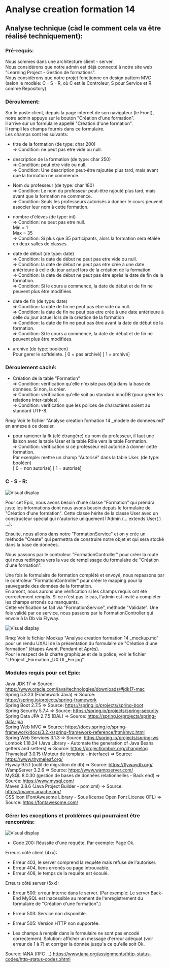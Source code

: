 # Analyse creation formation 14  
## Analyse technique (càd le comment cela va être réalisé techniquement):  
### Pré-requis:  
Nous sommes dans une architecture client - server.  
Nous considérons que notre admin est déjà connecté à notre site web "Learning Project - Gestion de formations".  
Nous considérons que notre projet fonctionne en design pattern MVC (selon le modèle: C - S - R, où C est le Controleur, S pour Service et R comme Repository).

### Déroulement:
Sur le poste client, depuis la page internet de son navigateur (le Front), notre admin appuye sur le bouton "Création d'une formation".  
Il arrive sur un formulaire appellé "Création d'une formation".  
Il rempli les champs fournis dans ce formulaire.  
Les champs sont les suivants:
- titre de la formation (de type: char 200)  
  => Condition: ne peut pas etre vide ou null.
- description de la formation (de type: char 250)  
  => Condition: peut etre vide ou null.  
  => Condition: Une description peut-être rajoutée plus tard, mais avant que la formation ne commence.
- Nom du professeur (de type: char 180)  
  => Condition: Le nom du professeur peut-être rajouté plus tard, mais avant que la formation ne commence.  
  => Condition: Seuls les professeurs autorisés à donner le cours peuvent associer leur nom à cette formation.

- nombre d'élèves (de type: int)  
  => Condition: ne peut pas etre null.  
     Min = 1  
     Max = 35  
  => Condition: Si plus que 35 participants, alors la formation sera étalée en deux salles de classes.
- date de début (de type: date)  
  => Condition: la date de début ne peut pas etre vide ou null.  
  => Condition: la date de début ne peut pas etre crée à une date antérieure à celle du jour actuel lors de la création de la formation.  
  => Condition: la date de début ne peut pas être après la date de fin de la formation.  
  => Condition: Si le cours a commencé, la date de début et de fin ne peuvent plus être modifiées.
- date de fin (de type: date)  
  => Condition: la date de fin ne peut pas etre vide ou null.  
   => Condition: la date de fin ne peut pas etre crée à une date antérieure à celle du jour actuel lors de la création de la formation  
  => Condition: la date de fin ne peut pas être avant la date de début de la formation.  
  => Condition: Si le cours a commencé, la date de début et de fin ne peuvent plus être modifiées.
- archive (de type: booléen)  
  Pour gerer le softdelete.
    [ 0 = pas archivé]
    [ 1 = archivé]


### Déroulement caché:
- Création de la table "Formation"  
  => Condition: vérification qu'elle n'existe pas déjà dans la base de données. Si non, la créer.  
  => Condition: vérification qu'elle soit au standard innoDB (pour gérer les relations inter-tables).  
  => Condition: vérification que les polices de charactères soient au standard UTF-8.

Rmq: Voir le fichier "Analyse creation formation 14 _modele de donnees.md" en annexe à ce dossier.

- pour ramener la fk (clé étrangère) du nom du professeur, il faut une liaison avec la table User et la table Rôle vers la table Formation.  
   => Condition: vérification si ce professeur est autorisé à donner cette formation.  
      Par exemple: mettre un champ "Autorisé" dans la table User. (de type: booléen)   
      [ 0 = non autorisé]
      [ 1 = autorisé]  






### C - S - R:  
![Visual display](https://github.com/corentingoo/Learning_project_group_2/blob/documentation-14-analyse-creation-formation/Docs/EPIC_create_formation/LProject%20_Formation%20_Logique%20_create%20_Fin.jpg)  


Pour cet Epic, nous avons besoin d'une classe "Formation" qui prendra juste les informations dont nous avons besoin depuis le formulaire de "Création d'une formation".
Cette classe hérite de la classe User avec un constructeur spécial qui n'autorise uniquement l'Admin (... extends User( ) ...).

Ensuite, nous allons dans notre "FormationService" et on y crée un méthode "Create" qui permettra de construire notre objet et qui sera stocké dans la base de données.

Nous passons par le controleur "FormationController" pour créer la route qui nous redirigera vers la vue de remplissage du formulaire de "Création d'une formation".  


Une fois le formulaire de formation complété et envoyé, nous repassons par le controleur "FormationController" pour créer le mapping pour la sauvegarde des données de la formation.  
En amont, nous aurons une vérification si les champs requis ont été correctement remplis. Si ce n'est pas le cas, l'admin est invité a compléter les champs erronés ou manquants.  
Cette vérification se fait via "FormationService", méthode "Validate". Une fois validé par ce service, nous passons par le FormationController qui envoie à la Db via Flyway.

![Visual display](https://github.com/corentingoo/Learning_project_group_2/blob/documentation-14-analyse-creation-formation/Docs/EPIC_create_formation/LProject%20_Formation%20_MindMap%20_Path%20_Fin.jpg)

Rmq: Voir le fichier Mockup "Analyse creation formation 14 _mockup.md" pour un rendu UX/UI de la présentation du formulaire de "Création d'une formation" (étapes Avant, Pendant et Après).  
Pour le respect de la charte graphique et de la police, voir le fichier "LProject _Formation _UX UI _Fin.jpg"



### Modules requis pour cet Epic:  
Java JDK 17  => Source: https://www.oracle.com/java/technologies/downloads/#jdk17-mac  
Spring 5.3.23 (Framework Java) => Source: https://spring.io/projects/spring-framework  
Spring Boot 2.7.5 => Source: https://spring.io/projects/spring-boot  
Spring Security 5.7.4 => Source: https://spring.io/projects/spring-security  
Spring Data JPA 2.7.5 (DAL) => Source: https://spring.io/projects/spring-data-jpa  
Spring Web MVC => Source: https://docs.spring.io/spring-framework/docs/3.2.x/spring-framework-reference/html/mvc.html  
Spring Web Services 3.1.3 => Source: https://spring.io/projects/spring-ws  
Lombok 1.18.24 (Java Library - Automate the generation of Java Beans getters and setters) => Source: https://projectlombok.org/changelog  
Thymeleaf 3.0.15 (Moteur de template - interface) => Source: https://www.thymeleaf.org/  
Flyway 9.5.1 (outil de migration de db) => Source: https://flywaydb.org/  
WampServer 3.2.6 => Source: https://www.wampserver.com/  
MySQL 8.0.30 (gestion de bases de données relationnelles - Back end) => Source: https://www.mysql.com/  
Maven 3.8.6 (Java Project Builder - pom.xml) => Source: https://maven.apache.org/  
CSS Icon (FontAwesome Library - Sous license Open Font License OFL) => Source: https://fontawesome.com/  





### Gérer les exceptions et problèmes qui pourraient être rencontrés:  
![Visual display](https://github.com/corentingoo/Learning_project_group_2/blob/documentation-14-analyse-creation-formation/Docs/EPIC_create_formation/LProject%20_Formation%20_MindMap%20_Code%20HTTP%20_Fin.jpg)

- Code 200: Réussite d'une requête. Par exemple: Page Ok.

Erreurs côté client (4xx):
- Erreur 403, le server comprend la requête mais refuse de l'autoriser.
- Erreur 404, liens erronés ou page introuvable.
- Erreur 408, le temps de la requête est écoulé.

Erreurs côté server (5xx):
- Erreur 500: erreur interne dans le server.
(Par exemple: Le server Back-End MySQL est inacessible au moment de l'enregistrement du formulaire de "Création d'une formation".)
- Erreur 503: Service non disponible.
- Erreur 505: Version HTTP non supportée.

- Les champs à remplir dans le formulaire ne sont pas encodé correctement. 
Solution: afficher un message d'erreur adéquat (voir erreur de 1 à 7) et corriger la donnée jusqu'a ce qu'elle soit Ok.  


Source: IANA (RFC ...) https://www.iana.org/assignments/http-status-codes/http-status-codes.xhtml

